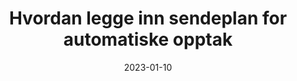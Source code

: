 ---
title: "Hvordan legge inn sendeplan for automatiske opptak"
linkTitle: "Auto-opptak"
date: 2023-01-10
weight: 2
description: >
  En gjennomgang av hvordan en kan endre XML-filene for å oppdatere hvilke programmer som skal tas opp automatisk, samt til hvilke tider. 
---